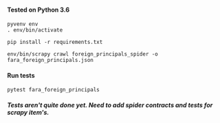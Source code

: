 #### Tested on Python 3.6

```
pyvenv env
. env/bin/activate

pip install -r requirements.txt

env/bin/scrapy crawl foreign_principals_spider -o fara_foreign_principals.json
```

#### Run tests
```
pytest fara_foreign_principals
```

##### Tests aren't quite done yet. Need to add spider contracts and tests for scrapy item's.
